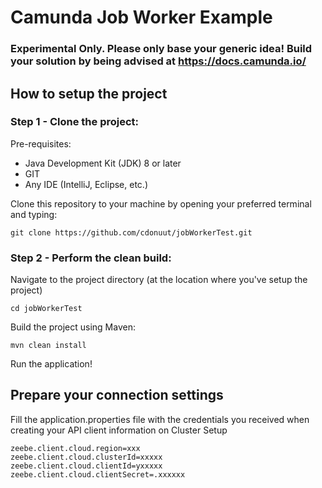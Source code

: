 # Camunda Job Worker Example 

### Experimental Only. Please only base your generic idea! Build your solution by being advised at https://docs.camunda.io/

## How to setup the project

### Step 1 - Clone the project: 
Pre-requisites:
- Java Development Kit (JDK) 8 or later
- GIT
- Any IDE (IntelliJ, Eclipse, etc.)

Clone this repository to your machine by opening your preferred terminal and typing:
```
git clone https://github.com/cdonuut/jobWorkerTest.git
```


### Step 2 - Perform the clean build:
Navigate to the project directory (at the location where you've setup the project)
```
cd jobWorkerTest
```
Build the project using Maven:
```
mvn clean install
```

Run the application!


## Prepare your connection settings

Fill the application.properties file with the credentials you received when creating your API client information on Cluster Setup
```
zeebe.client.cloud.region=xxx
zeebe.client.cloud.clusterId=xxxxx
zeebe.client.cloud.clientId=yxxxxx
zeebe.client.cloud.clientSecret=.xxxxxx
```
